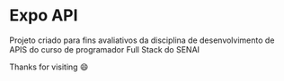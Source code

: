# Expo API

Projeto criado para fins avaliativos da disciplina de desenvolvimento de APIS do curso de programador Full Stack do SENAI

Thanks for visiting 😄

